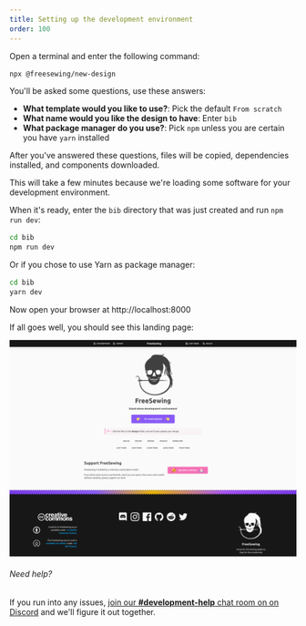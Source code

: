 ```yaml
---
title: Setting up the development environment
order: 100
---
```


Open a terminal and enter the following command:

```sh
npx @freesewing/new-design
```

You'll be asked some questions, use these answers:

- **What template would you like to use?**: Pick the default `From scratch`
- **What name would you like the design to have**: Enter `bib`
- **What package manager do you use?**: Pick `npm` unless you are certain you have `yarn` installed

After you've answered these questions, files will be copied, dependencies installed, and components downloaded.

<Note>

This will take a few minutes because we're loading some software for your development environment.

</Note>

When it's ready, enter the `bib` directory that was just created and run `npm run dev`:

```sh
cd bib
npm run dev
```

Or if you chose to use Yarn as package manager:

```sh
cd bib
yarn dev
```

Now open your browser at http://localhost:8000

If all goes well, you should see this landing page:

![The FreeSewing development environment](./nd.png)

<Note>

###### Need help?

If you run into any issues, [join our **#development-help** chat room on on
Discord](https://discord.freesewing.org/) and we'll figure it out together.

</Note>
